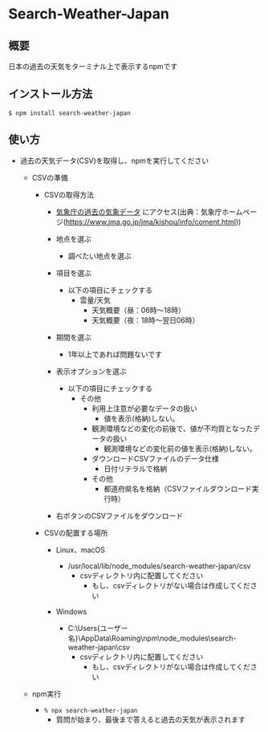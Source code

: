 # Search-Weather-Japan

## 概要
日本の過去の天気をターミナル上で表示するnpmです

## インストール方法
`$ npm install search-weather-japan`

## 使い方
- 過去の天気データ(CSV)を取得し、npmを実行してください

  - CSVの準備
    - CSVの取得方法
      - [気象庁の過去の気象データ](https://www.data.jma.go.jp/risk/obsdl/index.php) にアクセス(出典：気象庁ホームページ(https://www.jma.go.jp/jma/kishou/info/coment.html))

      - 地点を選ぶ
        - 調べたい地点を選ぶ

      - 項目を選ぶ
        - 以下の項目にチェックする
          - 雲量/天気
            - 天気概要（昼：06時〜18時）
            - 天気概要（夜：18時〜翌日06時）

      - 期間を選ぶ
        - 1年以上であれば問題ないです

      - 表示オプションを選ぶ
        - 以下の項目にチェックする
          - その他
            - 利用上注意が必要なデータの扱い
              - 値を表示(格納)しない。
            - 観測環境などの変化の前後で、値が不均質となったデータの扱い
              - 観測環境などの変化前の値を表示(格納)しない。
            - ダウンロードCSVファイルのデータ仕様
              - 日付リテラルで格納
            - その他
              - 都道府県名を格納（CSVファイルダウンロード実行時）

      - 右ボタンのCSVファイルをダウンロード

    - CSVの配置する場所
      - Linux、macOS
        - /usr/local/lib/node_modules/search-weather-japan/csv
          - csvディレクトリ内に配置してください
            - もし、csvディレクトリがない場合は作成してください

      - Windows
        - C:\Users\{ユーザー名}\AppData\Roaming\npm\node_modules\search-weather-japan\csv
          - csvディレクトリ内に配置してください
            - もし、csvディレクトリがない場合は作成してください

  - npm実行
    - `% npx search-weather-japan`
      - 質問が始まり、最後まで答えると過去の天気が表示されます
